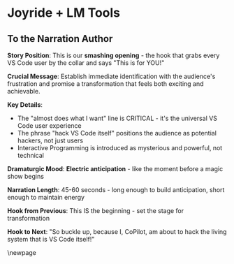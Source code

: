 # Joyride + LM Tools

## To the Narration Author

**Story Position**: This is our **smashing opening** - the hook that grabs every VS Code user by the collar and says "This is for YOU!"

**Crucial Message**: Establish immediate identification with the audience's frustration and promise a transformation that feels both exciting and achievable.

**Key Details**:
- The "almost does what I want" line is CRITICAL - it's the universal VS Code user experience
- The phrase "hack VS Code itself" positions the audience as potential hackers, not just users
- Interactive Programming is introduced as mysterious and powerful, not technical

**Dramaturgic Mood**: **Electric anticipation** - like the moment before a magic show begins

**Narration Length**: 45-60 seconds - long enough to build anticipation, short enough to maintain energy

**Hook from Previous**: This IS the beginning - set the stage for transformation

**Hook to Next**: "So buckle up, because I, CoPilot, am about to hack the living system that is VS Code itself!"

\newpage